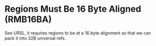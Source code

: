 
# Regions Must Be 16 Byte Aligned (RMB16BA)

See URSL, it requires regions to be at a 16 byte alignment so that we can pack it into 32B universal refs.
